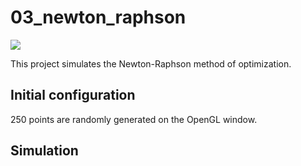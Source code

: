 # 03_newton_raphson

<img src="thumbnail.gif">

This project simulates the Newton-Raphson method of optimization.  
  
## Initial configuration  
250 points are randomly generated on the OpenGL window.  
  
## Simulation  
